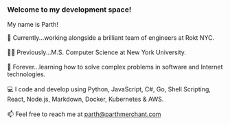 ### Welcome to my development space!

My name is Parth!

🚀 Currently...working alongside a brilliant team of engineers at Rokt NYC.<br><br>
👨‍💻 Previously...M.S. Computer Science at New York University.<br><br>
🤖 Forever...learning how to solve complex problems in software and Internet technologies.<br><br>
💻 I code and develop using Python, JavaScript, C#, Go, Shell Scripting, React, Node.js, Markdown, Docker, Kubernetes & AWS.<br><br>
📫 Feel free to reach me at parth@parthmerchant.com
